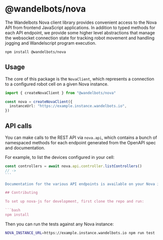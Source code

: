 # @wandelbots/nova

The Wandelbots Nova client library provides convenient access to the Nova API from frontend JavaScript applications. In addition to typed methods for each API endpoint, we provide some higher level abstractions that manage the websocket connection state for tracking robot movement and handling jogging and Wandelscript program execution.

```bash
npm install @wandelbots/nova
```

## Usage

The core of this package is the `NovaClient`, which represents a connection to a configured robot cell on a given Nova instance.

```ts
import { createNovaClient } from "@wandelbots/nova"

const nova = createNovaClient({
  instanceUrl: "https://example.instance.wandelbots.io",
})
```

## API calls

You can make calls to the REST API via `nova.api`, which contains a bunch of namespaced methods for each endpoint generated from the OpenAPI spec and documentation.

For example, to list the devices configured in your cell:

````ts
const controllers = await nova.api.controller.listControllers()
// ->
```

Documentation for the various API endpoints is available on your Nova instance at `/api/v1/ui` (public documentation site is in the works)

## Contributing

To set up nova-js for development, first clone the repo and run:

```bash
npm install
````

Then you can run the tests against any Nova instance:

```bash
NOVA_INSTANCE_URL=https://example.instance.wandelbots.io npm run test
```
